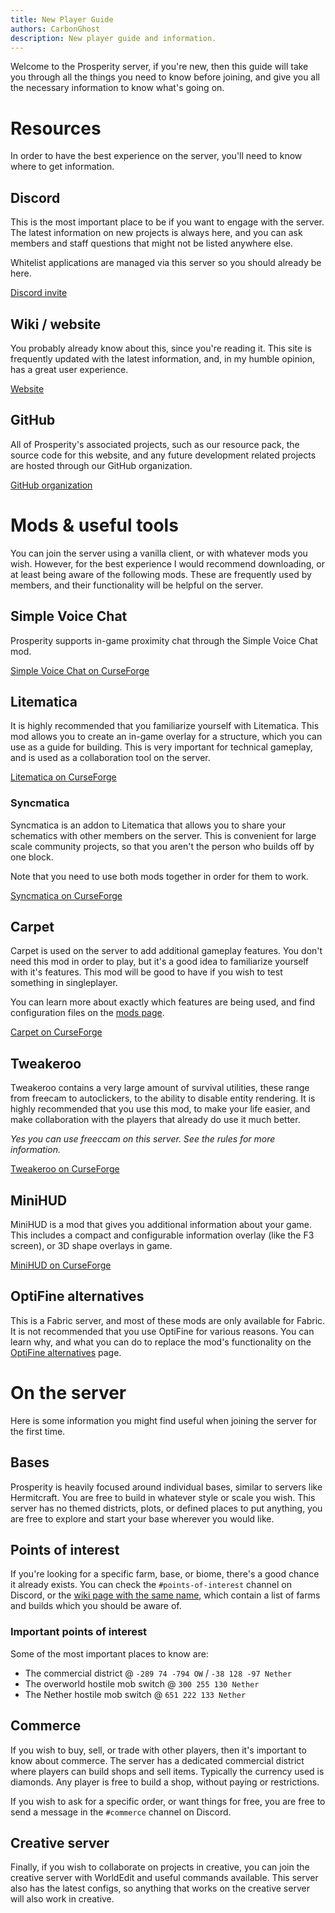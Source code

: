 ```yaml
---
title: New Player Guide
authors: CarbonGhost
description: New player guide and information.
---
```


Welcome to the Prosperity server, if you're new, then this guide will take you through all the things you need to know before joining, and give you all the necessary information to know what's going on.

# Resources

In order to have the best experience on the server, you'll need to know where to get information.

## Discord

This is the most important place to be if you want to engage with the server. The latest information on new projects is always here, and you can ask members and staff questions that might not be listed anywhere else.

Whitelist applications are managed via this server so you should already be here.

[Discord invite](https://discord.gg/hfTxZ4XxYj)

## Wiki / website

You probably already know about this, since you're reading it. This site is frequently updated with the latest information, and, in my humble opinion, has a great user experience.

[Website](https://prosperity.vercel.app/)

## GitHub

All of Prosperity's associated projects, such as our resource pack, the source code for this website, and any future development related projects are hosted through our GitHub organization.

[GitHub organization](https://github.com/ProsperityMC)

# Mods & useful tools

You can join the server using a vanilla client, or with whatever mods you wish. However, for the best experience I would recommend downloading, or at least being aware of the following mods. These are frequently used by members, and their functionality will be helpful on the server.

## Simple Voice Chat

Prosperity supports in-game proximity chat through the Simple Voice Chat mod.

[Simple Voice Chat on CurseForge](https://www.curseforge.com/minecraft/mc-mods/simple-voice-chat/files)

## Litematica

It is highly recommended that you familiarize yourself with Litematica. This mod allows you to create an in-game overlay for a structure, which you can use as a guide for building. This is very important for technical gameplay, and is used as a collaboration tool on the server.

[Litematica on CurseForge](https://www.curseforge.com/minecraft/mc-mods/litematica/files)

### Syncmatica

Syncmatica is an addon to Litematica that allows you to share your schematics with other members on the server. This is convenient for large scale community projects, so that you aren't the person who builds off by one block.

Note that you need to use both mods together in order for them to work.

[Syncmatica on CurseForge](https://www.curseforge.com/minecraft/mc-mods/syncmatica/files)

## Carpet

Carpet is used on the server to add additional gameplay features. You don't need this mod in order to play, but it's a good idea to familiarize yourself with it's features. This mod will be good to have if you wish to test something in singleplayer.

You can learn more about exactly which features are being used, and find configuration files on the [mods page]().

[Carpet on CurseForge](https://www.curseforge.com/minecraft/mc-mods/carpet/files)

## Tweakeroo

Tweakeroo contains a very large amount of survival utilities, these range from freecam to autoclickers, to the ability to disable entity rendering. It is highly recommended that you use this mod, to make your life easier, and make collaboration with the players that already do use it much better.

*Yes you can use freeccam on this server. See the rules for more information.*

[Tweakeroo on CurseForge](https://www.curseforge.com/minecraft/mc-mods/tweakeroo/files)

## MiniHUD

MiniHUD is a mod that gives you additional information about your game. This includes a compact and configurable information overlay (like the F3 screen), or 3D shape overlays in game.

[MiniHUD on CurseForge](https://www.curseforge.com/minecraft/mc-mods/minihud/files)

## OptiFine alternatives

This is a Fabric server, and most of these mods are only available for Fabric. It is not recommended that you use OptiFine for various reasons. You can learn why, and what you can do to replace the mod's functionality on the [OptiFine alternatives]() page.

# On the server

Here is some information you might find useful when joining the server for the first time.

## Bases

Prosperity is heavily focused around individual bases, similar to servers like Hermitcraft. You are free to build in whatever style or scale you wish. This server has no themed districts, plots, or defined places to put anything, you are free to explore and start your base wherever you would like.

## Points of interest

If you're looking for a specific farm, base, or biome, there's a good chance it already exists. You can check the `#points-of-interest` channel on Discord, or the [wiki page with the same name](), which contain a list of farms and builds which you should be aware of.

### Important points of interest

Some of the most important places to know are:
- The commercial district @ `-289 74 -794 OW` / `-38 128 -97 Nether`
- The overworld hostile mob switch @ `300 255 130 Nether`
- The Nether hostile mob switch @ `651 222 133 Nether`

## Commerce

If you wish to buy, sell, or trade with other players, then it's important to know about commerce. The server has a dedicated commercial district where players can build shops and sell items. Typically the currency used is diamonds. Any player is free to build a shop, without paying or restrictions.

If you wish to ask for a specific order, or want things for free, you are free to send a message in the `#commerce` channel on Discord.

## Creative server

Finally, if you wish to collaborate on projects in creative, you can join the creative server with WorldEdit and useful commands available. This server also has the latest configs, so anything that works on the creative server will also work in creative.
